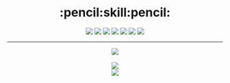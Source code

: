 <div align="center">
	<h1>:pencil:skill:pencil:</h1>
	<div>
	<img src="https://img.shields.io/badge/Java-007396?style=flat&logo=Java&logoColor=white" />
	<img src="https://img.shields.io/badge/Python-3776AB?style=flat&logo=Python&logoColor=white" />
	<img src="https://img.shields.io/badge/HTML5-E34F26?style=flat&logo=HTML5&logoColor=white" />
	<img src="https://img.shields.io/badge/CSS3-1572B6?style=flat&logo=CSS3&logoColor=white" />
	<img src="https://img.shields.io/badge/JavaScript-F7DF1E?style=flat&logo=JavaScript&logoColor=white" />
	<img src="https://img.shields.io/badge/Spring-6DB33F?style=flat&logo=Spring&logoColor=white" />
	<img src="https://img.shields.io/badge/Oracle-F80000?style=flat&logo=Oracle&logoColor=white" />	
	</div>
	<hr>
<div>
<img src="https://github-readme-stats.vercel.app/api/top-langs/?username=qjatjr0513&layout=compact"><br><br>
<img src="https://github-readme-stats.vercel.app/api?username=qjatjr0513&show_icons=true">
</div>
<img src="https://capsule-render.vercel.app/api?type=waving&&&color=6FC7E1&height=150&section=footer" />
</div>
